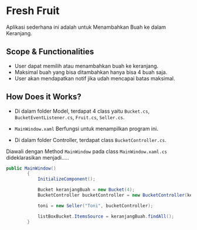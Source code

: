 # Fresh Fruit

Aplikasi sederhana ini adalah untuk Menambahkan Buah ke dalam Keranjang.

## Scope & Functionalities

- User dapat memilih atau menambahkan buah ke keranjang.
- Maksimal buah yang bisa ditambahkan hanya bisa 4 buah saja.
- User akan mendapatkan notif jika udah mencapai batas maksimal.

## How Does it Works?

- Di dalam folder Model, terdapat 4 class yaitu `Bucket.cs`, `BucketEventListener.cs`, `Fruit.cs`, `Seller.cs`.

- `MainWindow.xaml` Berfungsi untuk menampilkan program ini.

- Di dalam folder Controller, terdapat class `BucketController.cs`.

Diawali dengan Method `MainWindow` pada class `MainWindow.xaml.cs` dideklarasikan menjadi.....
```csharp
public MainWindow()
        {
            InitializeComponent();

            Bucket keranjangBuah = new Bucket(4);
            BucketController bucketController = new BucketController(keranjangBuah, this);

            toni = new Seller("Toni", bucketController);

            listBoxBucket.ItemsSource = keranjangBuah.findAll();
        }
```
